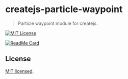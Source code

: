 # createjs-particle-waypoint

> Particle waypoint module for createjs.

[![MIT License](http://img.shields.io/badge/license-MIT-blue.svg?style=flat)](LICENSE)

[![ReadMe Card](https://github-readme-stats.vercel.app/api/pin/?username=MasatoMakino&repo=createjs-particle-waypoint&show_owner=true)](https://github.com/MasatoMakino/createjs-particle-waypoint)

## License

[MIT licensed](LICENSE).
